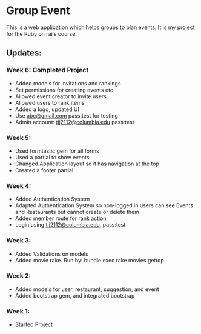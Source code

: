 # Group Event

This is a web application which helps groups to plan events. It is my project for the Ruby on rails course.

## Updates:

### Week 6: Completed Project

- Added models for invitations and rankings
- Set permissions for creating events etc
- Allowed event creator to invite users
- Allowed users to rank items
- Added a logo, updated UI
- Use abc@gmail.com pass:test for testing
- Admin account: tjj2112@columbia.edu pass:test

### Week 5:

- Used formtastic gem for all forms
- Used a partial to show events
- Changed Application layout so it has navigation at the top
- Created a footer partial

### Week 4:

- Added Authentication System
- Adapted Authentication System so non-logged in users can see Events and Restaurants but cannot create or delete them
- Added member route for rank action
- Login using tjj2112@columbia.edu, pass:test

### Week 3:

- Added Validations on models
- Added movie rake. Run by: bundle exec rake movies:gettop

### Week 2:

- Added models for user, restaurant, suggestion, and event
- Added bootstrap gem, and integrated bootstrap

### Week 1:

- Started Project
